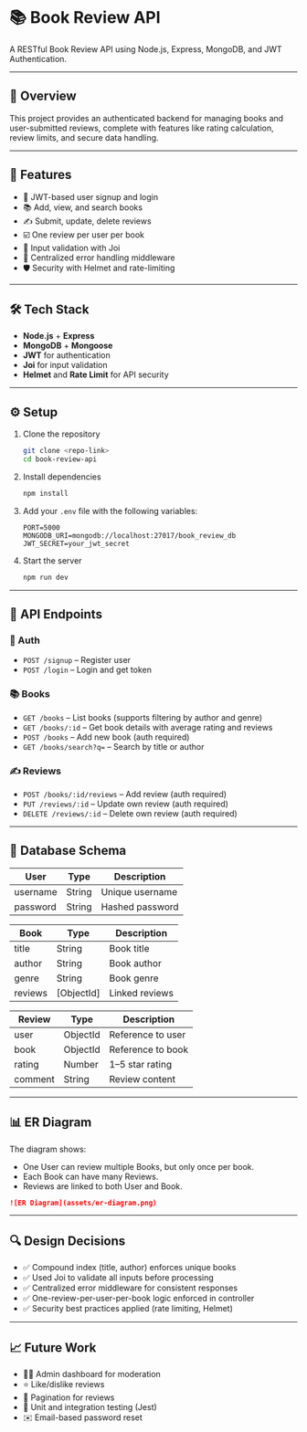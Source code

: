 # 📚 Book Review API

A RESTful Book Review API using Node.js, Express, MongoDB, and JWT Authentication.

---

## 📌 Overview

This project provides an authenticated backend for managing books and user-submitted reviews, complete with features like rating calculation, review limits, and secure data handling.

---

## 🚀 Features

- 🔐 JWT-based user signup and login
- 📚 Add, view, and search books
- ✍️ Submit, update, delete reviews
- ☑️ One review per user per book
- 📏 Input validation with Joi
- 🧯 Centralized error handling middleware
- 🛡️ Security with Helmet and rate-limiting

---

## 🛠 Tech Stack

- **Node.js** + **Express**
- **MongoDB** + **Mongoose**
- **JWT** for authentication
- **Joi** for input validation
- **Helmet** and **Rate Limit** for API security

---

## ⚙️ Setup

1. Clone the repository
   ```bash
   git clone <repo-link>
   cd book-review-api
   ```
2. Install dependencies
   ```bash
   npm install
   ```
3. Add your `.env` file with the following variables:
   ```
   PORT=5000
   MONGODB_URI=mongodb://localhost:27017/book_review_db
   JWT_SECRET=your_jwt_secret
   ```
4. Start the server
   ```bash
   npm run dev
   ```

---

## 📘 API Endpoints

### 🔐 Auth

- `POST /signup` – Register user
- `POST /login` – Login and get token

### 📚 Books

- `GET /books` – List books (supports filtering by author and genre)
- `GET /books/:id` – Get book details with average rating and reviews
- `POST /books` – Add new book (auth required)
- `GET /books/search?q=` – Search by title or author

### ✍️ Reviews

- `POST /books/:id/reviews` – Add review (auth required)
- `PUT /reviews/:id` – Update own review (auth required)
- `DELETE /reviews/:id` – Delete own review (auth required)

---

## 🧬 Database Schema

| **User** | Type   | Description     |
| -------- | ------ | --------------- |
| username | String | Unique username |
| password | String | Hashed password |

| **Book** | Type       | Description    |
| -------- | ---------- | -------------- |
| title    | String     | Book title     |
| author   | String     | Book author    |
| genre    | String     | Book genre     |
| reviews  | [ObjectId] | Linked reviews |

| **Review** | Type     | Description       |
| ---------- | -------- | ----------------- |
| user       | ObjectId | Reference to user |
| book       | ObjectId | Reference to book |
| rating     | Number   | 1–5 star rating   |
| comment    | String   | Review content    |

---

## 📊 ER Diagram

The diagram shows:

- One User can review multiple Books, but only once per book.
- Each Book can have many Reviews.
- Reviews are linked to both User and Book.

```markdown
![ER Diagram](assets/er-diagram.png)
```

---

## 🔍 Design Decisions

- ✅ Compound index (title, author) enforces unique books
- ✅ Used Joi to validate all inputs before processing
- ✅ Centralized error middleware for consistent responses
- ✅ One-review-per-user-per-book logic enforced in controller
- ✅ Security best practices applied (rate limiting, Helmet)

---

## 📈 Future Work

- 👨‍💼 Admin dashboard for moderation
- ⭐ Like/dislike reviews
- 🔄 Pagination for reviews
- 🧪 Unit and integration testing (Jest)
- ✉️ Email-based password reset
